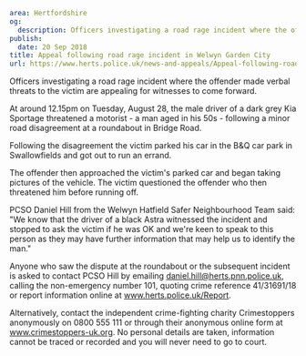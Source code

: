 ```yaml
area: Hertfordshire
og:
  description: Officers investigating a road rage incident where the offender made verbal threats to the victim are appealing for witnesses to come forward.
publish:
  date: 20 Sep 2018
title: Appeal following road rage incident in Welwyn Garden City
url: https://www.herts.police.uk/news-and-appeals/Appeal-following-road-rage-incident-in-Welwyn-Garden-City-1805
```

Officers investigating a road rage incident where the offender made verbal threats to the victim are appealing for witnesses to come forward.

At around 12.15pm on Tuesday, August 28, the male driver of a dark grey Kia Sportage threatened a motorist - a man aged in his 50s - following a minor road disagreement at a roundabout in Bridge Road.

Following the disagreement the victim parked his car in the B&Q car park in Swallowfields and got out to run an errand.

The offender then approached the victim's parked car and began taking pictures of the vehicle. The victim questioned the offender who then threatened him before running off.

PCSO Daniel Hill from the Welwyn Hatfield Safer Neighbourhood Team said: "We know that the driver of a black Astra witnessed the incident and stopped to ask the victim if he was OK and we're keen to speak to this person as they may have further information that may help us to identify the man."

Anyone who saw the dispute at the roundabout or the subsequent incident is asked to contact PCSO Hill by emailing daniel.hill@herts.pnn.police.uk, calling the non-emergency number 101, quoting crime reference 41/31691/18 or report information online at www.herts.police.uk/Report.

Alternatively, contact the independent crime-fighting charity Crimestoppers anonymously on 0800 555 111 or through their anonymous online form at www.crimestoppers-uk.org. No personal details are taken, information cannot be traced or recorded and you will never need to go to court.
